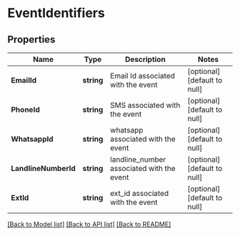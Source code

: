 # EventIdentifiers

## Properties
Name | Type | Description | Notes
------------ | ------------- | ------------- | -------------
**EmailId** | **string** | Email Id associated with the event | [optional] [default to null]
**PhoneId** | **string** | SMS associated with the event | [optional] [default to null]
**WhatsappId** | **string** | whatsapp associated with the event | [optional] [default to null]
**LandlineNumberId** | **string** | landline_number associated with the event | [optional] [default to null]
**ExtId** | **string** | ext_id associated with the event | [optional] [default to null]

[[Back to Model list]](../README.md#documentation-for-models) [[Back to API list]](../README.md#documentation-for-api-endpoints) [[Back to README]](../README.md)


